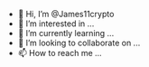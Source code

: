 - 👋 Hi, I’m @James11crypto
- 👀 I’m interested in ...
- 🌱 I’m currently learning ...
- 💞️ I’m looking to collaborate on ...
- 📫 How to reach me ...

<!---
James11crypto/James11crypto is a ✨ special ✨ repository because its `README.md` (this file) appears on your GitHub profile.
You can click the Preview link to take a look at your changes.
--->
